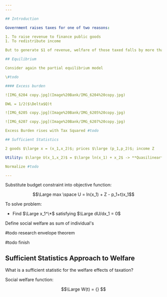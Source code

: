 ```yaml
---
---

## Introduction

Government raises taxes for one of two reasons:

1. To raise revenue to finance public goods
1. To redistribute income

But to generate $1 of revenue, welfare of those taxed falls by more than $1 because the tax distorts #todo 

## Equilibrium

Consider again the partial equilibrium model

\#todo 

#### Excess burden

![IMG_6204 copy.jpg](Image%20Bank/IMG_6204%20copy.jpg)

DWL = 1/2($\Delta$Q)t

![IMG_6205 copy.jpg](Image%20Bank/IMG_6205%20copy.jpg)

![IMG_6207 copy.jpg](Image%20Bank/IMG_6207%20copy.jpg)

Excess Burden rises with Tax Squared #todo 

## Sufficient Statistics

2 goods $\large x = (x_1,x_2)$; prices $\large (p_1,p_2)$; income Z

Utility: $\large U(x_1,x_2)$ = $\large ln(x_1) + x_2$ -> **Quasilinear**

Normalize #todo 

---
```


Substitute budget constraint into objective function:

$$\Large max \space U = ln(x_1) + Z - p_1+t)x_1$$

To solve problem:

* Find $\Large x_1^\*$ satisfying $\Large dU/dx_1 = 0$ 

Define social welfare as sum of individual's

\#todo research envelope theorem

\#todo finish

## Sufficient Statistics Approach to Welfare

What is a sufficient statistic for the welfare effects of taxation?

Social welfare function:

$$\Large W(t) =  {} $$
